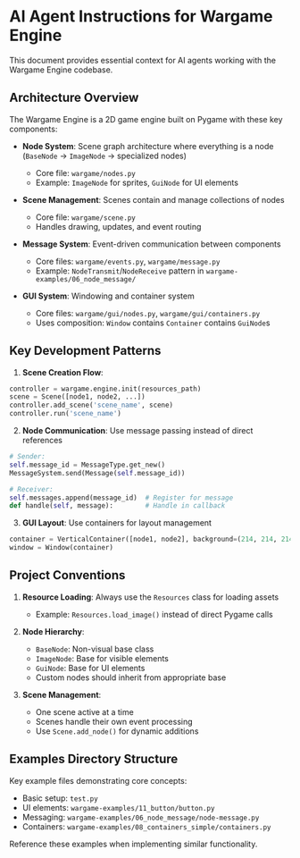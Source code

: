 # AI Agent Instructions for Wargame Engine

This document provides essential context for AI agents working with the Wargame Engine codebase.

## Architecture Overview

The Wargame Engine is a 2D game engine built on Pygame with these key components:

- **Node System**: Scene graph architecture where everything is a node (`BaseNode` -> `ImageNode` -> specialized nodes)
  - Core file: `wargame/nodes.py`
  - Example: `ImageNode` for sprites, `GuiNode` for UI elements

- **Scene Management**: Scenes contain and manage collections of nodes
  - Core file: `wargame/scene.py`
  - Handles drawing, updates, and event routing

- **Message System**: Event-driven communication between components
  - Core files: `wargame/events.py`, `wargame/message.py`
  - Example: `NodeTransmit`/`NodeReceive` pattern in `wargame-examples/06_node_message/`

- **GUI System**: Windowing and container system
  - Core files: `wargame/gui/nodes.py`, `wargame/gui/containers.py`
  - Uses composition: `Window` contains `Container` contains `GuiNode`s

## Key Development Patterns

1. **Scene Creation Flow**:
```python
controller = wargame.engine.init(resources_path)
scene = Scene([node1, node2, ...])
controller.add_scene('scene_name', scene)
controller.run('scene_name')
```

2. **Node Communication**: Use message passing instead of direct references
```python
# Sender:
self.message_id = MessageType.get_new()
MessageSystem.send(Message(self.message_id))

# Receiver:
self.messages.append(message_id)  # Register for message
def handle(self, message):        # Handle in callback
```

3. **GUI Layout**: Use containers for layout management
```python
container = VerticalContainer([node1, node2], background=(214, 214, 214))
window = Window(container)
```

## Project Conventions

1. **Resource Loading**: Always use the `Resources` class for loading assets
   - Example: `Resources.load_image()` instead of direct Pygame calls

2. **Node Hierarchy**:
   - `BaseNode`: Non-visual base class
   - `ImageNode`: Base for visible elements
   - `GuiNode`: Base for UI elements
   - Custom nodes should inherit from appropriate base

3. **Scene Management**:
   - One scene active at a time
   - Scenes handle their own event processing
   - Use `Scene.add_node()` for dynamic additions

## Examples Directory Structure

Key example files demonstrating core concepts:
- Basic setup: `test.py`
- UI elements: `wargame-examples/11_button/button.py`
- Messaging: `wargame-examples/06_node_message/node-message.py`
- Containers: `wargame-examples/08_containers_simple/containers.py`

Reference these examples when implementing similar functionality.